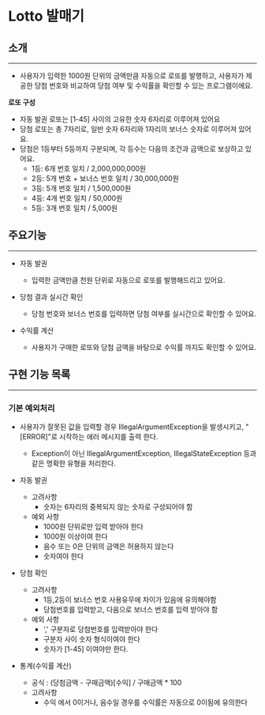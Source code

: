 # Lotto 발매기

## 소개 

---

- 사용자가 입력한 1000원 단위의 금액만큼 자동으로 로또를 발행하고, 사용자가 제공한 당첨 번호와 비교하여 당첨 여부 및 수익률을 확인할 수 있는 프로그램이에요.

**로또 구성**
- 자동 발권 로또는 [1-45] 사이의 고유한 숫자 6자리로 이루어져 있어요
- 당첨 로또는 총 7자리로, 일반 숫자 6자리와 1자리의 보너스 숫자로 이루어져 있어요.
- 당첨은 1등부터 5등까지 구분되며, 각 등수는 다음의 조건과 금액으로 보상하고 있어요.
  - 1등: 6개 번호 일치 / 2,000,000,000원
  - 2등: 5개 번호 + 보너스 번호 일치 / 30,000,000원
  - 3등: 5개 번호 일치 / 1,500,000원
  - 4등: 4개 번호 일치 / 50,000원
  - 5등: 3개 번호 일치 / 5,000원
  
## 주요기능

---

- 자동 발권
  - 입력한 금액만큼 천원 단위로 자동으로 로또를 발행해드리고 있어요.

- 당첨 결과 실시간 확인
  - 당첨 번호와 보너스 번호를 입력하면 당첨 여부를 실시간으로 확인할 수 있어요.  

- 수익률 계산 
  - 사용자가 구매한 로또와 당첨 금액을 바탕으로 수익률 까지도 확인할 수 있어요.

## 구현 기능 목록

---

### 기본 예외처리
- 사용자가 잘못된 값을 입력할 경우 IllegalArgumentException을 발생시키고, "[ERROR]"로 시작하는 에러 메시지를 출력 한다.
  - Exception이 아닌 IllegalArgumentException, IllegalStateException 등과 같은 명확한 유형을 처리한다.


- 자동 발권
  - 고려사항
    - 숫자는 6자리의 중복되지 않는 숫자로 구성되어야 함
  - 예외 사항
    - 1000원 단위로만 입력 받아야 한다
    - 1000원 이상이여 한다
    - 음수 또는 0은 단위의 금액은 허용하지 않는다
    - 숫자여야 한다

- 당첨 확인
  - 고려사항
    - 1등,2등이 보너스 번호 사용유무에 차이가 있음에 유의해야함
    - 당첨번호를 입력받고, 다음으로 보너스 번호를 입력 받아야 함
  - 예외 사항
    - ',' 구분자로 당첨번호를 입력받아야 한다
    - 구분자 사이 숫자 형식이여야 한다
    - 숫자가 [1-45] 이여야만 한다.

- 통계(수익률 계산)
  - 공식 : (당첨금액 - 구매금액)[수익] / 구매금액 * 100
  - 고려사항
    - 수익 에서 0이거나, 음수일 경우를 수익률은 자동으로 0이됨에 유의한다 




